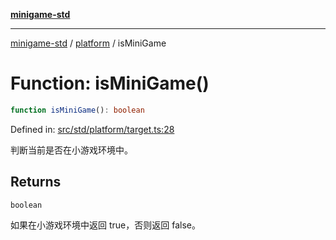 [**minigame-std**](../../../README.md)

***

[minigame-std](../../../README.md) / [platform](../README.md) / isMiniGame

# Function: isMiniGame()

```ts
function isMiniGame(): boolean
```

Defined in: [src/std/platform/target.ts:28](https://github.com/JiangJie/minigame-std/blob/ff3594872b1efbdbc13aabe99588385e855b50dc/src/std/platform/target.ts#L28)

判断当前是否在小游戏环境中。

## Returns

`boolean`

如果在小游戏环境中返回 true，否则返回 false。
